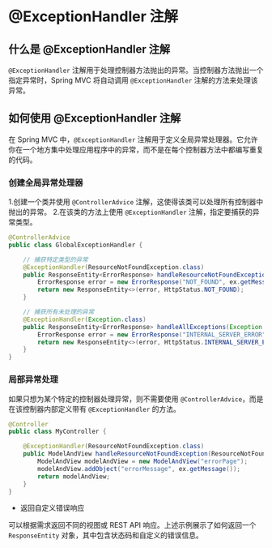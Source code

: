 # @ExceptionHandler 注解

## 什么是 @ExceptionHandler 注解

`@ExceptionHandler` 注解用于处理控制器方法抛出的异常。当控制器方法抛出一个指定异常时，Spring MVC 将自动调用 `@ExceptionHandler` 注解的方法来处理该异常。

## 如何使用 @ExceptionHandler 注解

在 Spring MVC 中，`@ExceptionHandler` 注解用于定义全局异常处理器。它允许你在一个地方集中处理应用程序中的异常，而不是在每个控制器方法中都编写重复的代码。

### **创建全局异常处理器**

1.创建一个类并使用 `@ControllerAdvice` 注解，这使得该类可以处理所有控制器中抛出的异常。
2.在该类的方法上使用 `@ExceptionHandler` 注解，指定要捕获的异常类型。

```java
@ControllerAdvice
public class GlobalExceptionHandler {

    // 捕获特定类型的异常
    @ExceptionHandler(ResourceNotFoundException.class)
    public ResponseEntity<ErrorResponse> handleResourceNotFoundException(ResourceNotFoundException ex) {
        ErrorResponse error = new ErrorResponse("NOT_FOUND", ex.getMessage());
        return new ResponseEntity<>(error, HttpStatus.NOT_FOUND);
    }

    // 捕获所有未处理的异常
    @ExceptionHandler(Exception.class)
    public ResponseEntity<ErrorResponse> handleAllExceptions(Exception ex) {
        ErrorResponse error = new ErrorResponse("INTERNAL_SERVER_ERROR", "An unexpected error occurred");
        return new ResponseEntity<>(error, HttpStatus.INTERNAL_SERVER_ERROR);
    }
}

```

### **局部异常处理**

如果只想为某个特定的控制器处理异常，则不需要使用 `@ControllerAdvice`，而是在该控制器内部定义带有 `@ExceptionHandler` 的方法。

```java
@Controller
public class MyController {

    @ExceptionHandler(ResourceNotFoundException.class)
    public ModelAndView handleResourceNotFoundException(ResourceNotFoundException ex) {
        ModelAndView modelAndView = new ModelAndView("errorPage");
        modelAndView.addObject("errorMessage", ex.getMessage());
        return modelAndView;
    }
}
```

- 返回自定义错误响应

可以根据需求返回不同的视图或 REST API 响应。上述示例展示了如何返回一个 `ResponseEntity` 对象，其中包含状态码和自定义的错误信息。


